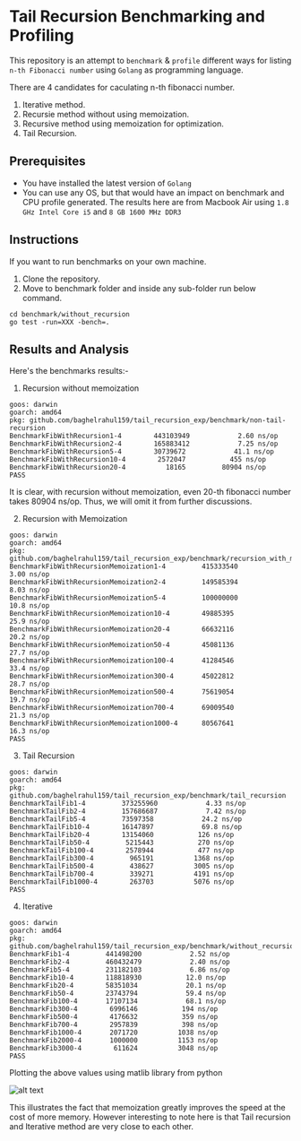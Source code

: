 # Tail Recursion Benchmarking and Profiling

This repository is an attempt to `benchmark` & `profile` different ways for listing `n-th Fibonacci number` using `Golang` as programming language.

There are 4 candidates for caculating n-th fibonacci number.
1. Iterative method.
2. Recursie method without using memoization.
3. Recursive method using memoization for optimization.
4. Tail Recursion.

## Prerequisites

* You have installed the latest version of `Golang`
* You can use any OS, but that would have an impact on benchmark and CPU profile generated. The results here are from Macbook Air using `1.8 GHz Intel Core i5` and `8 GB 1600 MHz DDR3`

## Instructions 

If you want to run benchmarks on your own machine.

1. Clone the repository.
2. Move to benchmark folder and inside any sub-folder run below command.
```
cd benchmark/without_recursion
go test -run=XXX -bench=.
```

## Results and Analysis

Here's the benchmarks results:-

1. Recursion without memoization

```
goos: darwin
goarch: amd64
pkg: github.com/baghelrahul159/tail_recursion_exp/benchmark/non-tail-recursion
BenchmarkFibWithRecursion1-4    	443103949	         2.60 ns/op
BenchmarkFibWithRecursion2-4    	165883412	         7.25 ns/op
BenchmarkFibWithRecursion5-4    	30739672	        41.1 ns/op
BenchmarkFibWithRecursion10-4   	 2572047	       455 ns/op
BenchmarkFibWithRecursion20-4   	   18165	     80904 ns/op
PASS
```

It is clear, with recursion without memoization, even 20-th fibonacci number takes 80904 ns/op. Thus, we will omit it from further discussions.

2. Recursion with Memoization

```
goos: darwin
goarch: amd64
pkg: github.com/baghelrahul159/tail_recursion_exp/benchmark/recursion_with_memoization
BenchmarkFibWithRecursionMemoization1-4      	415333540	         3.00 ns/op
BenchmarkFibWithRecursionMemoization2-4      	149585394	         8.03 ns/op
BenchmarkFibWithRecursionMemoization5-4      	100000000	        10.8 ns/op
BenchmarkFibWithRecursionMemoization10-4     	49885395	        25.9 ns/op
BenchmarkFibWithRecursionMemoization20-4     	66632116	        20.2 ns/op
BenchmarkFibWithRecursionMemoization50-4     	45081136	        27.7 ns/op
BenchmarkFibWithRecursionMemoization100-4    	41284546	        33.4 ns/op
BenchmarkFibWithRecursionMemoization300-4    	45022812	        28.7 ns/op
BenchmarkFibWithRecursionMemoization500-4    	75619054	        19.7 ns/op
BenchmarkFibWithRecursionMemoization700-4    	69009540	        21.3 ns/op
BenchmarkFibWithRecursionMemoization1000-4   	80567641	        16.3 ns/op
PASS
```

3. Tail Recursion

```
goos: darwin
goarch: amd64
pkg: github.com/baghelrahul159/tail_recursion_exp/benchmark/tail_recursion
BenchmarkTailFib1-4      	373255960	         4.33 ns/op
BenchmarkTailFib2-4      	157686687	         7.42 ns/op
BenchmarkTailFib5-4      	73597358	        24.2 ns/op
BenchmarkTailFib10-4     	16147897	        69.8 ns/op
BenchmarkTailFib20-4     	13154060	       126 ns/op
BenchmarkTailFib50-4     	 5215443	       270 ns/op
BenchmarkTailFib100-4    	 2578944	       477 ns/op
BenchmarkTailFib300-4    	  965191	      1368 ns/op
BenchmarkTailFib500-4    	  438627	      3005 ns/op
BenchmarkTailFib700-4    	  339271	      4191 ns/op
BenchmarkTailFib1000-4   	  263703	      5076 ns/op
PASS
```

4. Iterative

```
goos: darwin
goarch: amd64
pkg: github.com/baghelrahul159/tail_recursion_exp/benchmark/without_recursion
BenchmarkFib1-4      	441498200	         2.52 ns/op
BenchmarkFib2-4      	460432479	         2.40 ns/op
BenchmarkFib5-4      	231182103	         6.86 ns/op
BenchmarkFib10-4     	118818930	        12.0 ns/op
BenchmarkFib20-4     	58351034	        20.1 ns/op
BenchmarkFib50-4     	23743794	        59.4 ns/op
BenchmarkFib100-4    	17107134	        68.1 ns/op
BenchmarkFib300-4    	 6996146	       194 ns/op
BenchmarkFib500-4    	 4176632	       359 ns/op
BenchmarkFib700-4    	 2957839	       398 ns/op
BenchmarkFib1000-4   	 2071720	      1038 ns/op
BenchmarkFib2000-4   	 1000000	      1153 ns/op
BenchmarkFib3000-4   	  611624	      3048 ns/op
PASS
```

Plotting the above values using matlib library from python

![alt text](https://github.com/baghelrahul159/tail_recursion_exp/blob/master/plot.png?raw=true)

This illustrates the fact that memoization greatly improves the speed at the cost of more memory. However interesting to note here is that Tail recursion and Iterative method are very close to each other. 